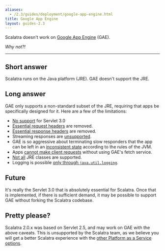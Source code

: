 ```yaml
---
aliases:
  - /2.3/guides/deployment/google-app-engine.html
title: Google App Engine
layout: guides-2.3
---
```


Scalatra doesn't work on [Google App Engine](https://developers.google.com/appengine/)
(GAE).

*Why not?!*

----

## Short answer ##
Scalatra runs on the Java platform (JRE). GAE doesn't support the JRE.

## Long answer ##
GAE only supports a non-standard subset of the JRE, requiring that apps be specifically
designed for it.
Here are a few of the limitations:

- [No support](https://developers.google.com/appengine/docs/features#Roadmap_Features) for Servlet 3.0
- [Essential request headers](https://developers.google.com/appengine/docs/java/runtime#Request_Headers) are removed.
- [Essential response headers](https://developers.google.com/appengine/docs/java/runtime#Responses) are removed.
- Streaming responses are [unsupported](https://developers.google.com/appengine/docs/java/runtime#Responses).
- GAE is so aggressive about terminating slow responders that the app can be left in
an [inconsistent state](https://developers.google.com/appengine/docs/java/runtime#The_Request_Timer) according to the rules of the JVM.
- Apps [cannot make client requests](https://developers.google.com/appengine/docs/java/runtime#The_Sandbox) without using GAE's fetch service.
- [Not all](https://developers.google.com/appengine/docs/java/jrewhitelist) JRE classes are supported.
- Logging is possible [only through `java.util.logging`](https://developers.google.com/appengine/docs/java/runtime#Logging).

## Future ##
It's really the Servlet 3.0 that is absolutely essential for Scalatra.
Once that is implemented, if there is sufficient demand, it may be possible to support
GAE without forking the Scalatra codebase.

## Pretty please? ##

Scalatra 2.0.x was based on Servlet 2.5, and may work on GAE with the above
caveats.  This is unsupported by the Scalatra team, as we believe you will get
a better Scalatra experience with the [other Platform as a Service
options](index.html).
